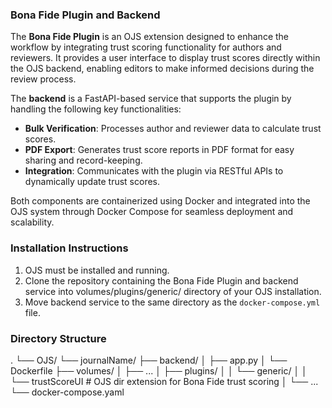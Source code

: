 ### Bona Fide Plugin and Backend

The **Bona Fide Plugin** is an OJS extension designed to enhance the workflow by integrating trust scoring functionality for authors and reviewers. It provides a user interface to display trust scores directly within the OJS backend, enabling editors to make informed decisions during the review process.

The **backend** is a FastAPI-based service that supports the plugin by handling the following key functionalities:
- **Bulk Verification**: Processes author and reviewer data to calculate trust scores.
- **PDF Export**: Generates trust score reports in PDF format for easy sharing and record-keeping.
- **Integration**: Communicates with the plugin via RESTful APIs to dynamically update trust scores.

Both components are containerized using Docker and integrated into the OJS system through Docker Compose for seamless deployment and scalability.

### Installation Instructions
1. OJS must be installed and running.
2. Clone the repository containing the Bona Fide Plugin and backend service into volumes/plugins/generic/ directory of your OJS installation.
3. Move backend service to the same directory as the `docker-compose.yml` file.


### Directory Structure

.
└── OJS/
    └── journalName/
        ├── backend/
        │   ├── app.py
        │   └── Dockerfile
        ├── volumes/
        │   ├── ...
        │   ├── plugins/
        │   │   └── generic/
        │   │       └── trustScoreUI    # OJS dir extension for Bona Fide trust scoring
        │   └── ...
        └── docker-compose.yaml